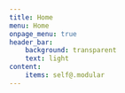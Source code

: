 ```yaml
---
title: Home
menu: Home
onpage_menu: true
header_bar:
    background: transparent
    text: light
content:
    items: self@.modular
---
```


